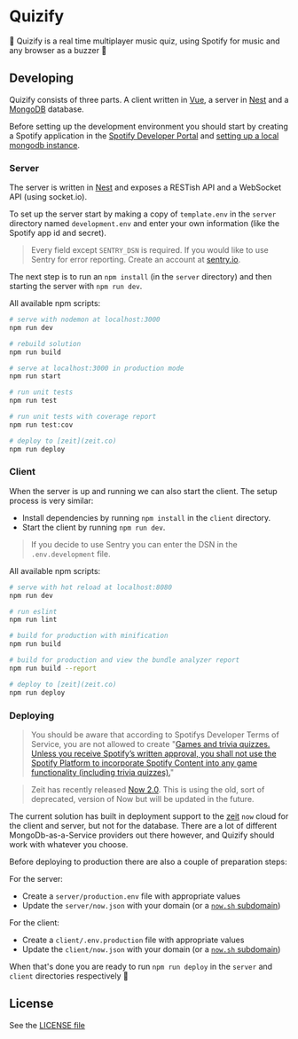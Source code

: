 # Quizify

💃 Quizify is a real time multiplayer music quiz, using Spotify for music and any browser as a buzzer 🕺

## Developing

Quizify consists of three parts. A client written in [Vue](https://github.com/vuejs/vue), a server in [Nest](https://github.com/nestjs/nest) and a [MongoDB](https://www.mongodb.com) database.

Before setting up the development environment you should start by creating a Spotify application in the [Spotify Developer Portal](http://developer.spotify.com/) and [setting up a local mongodb instance](https://docs.mongodb.com/guides/server/install/).

### Server

The server is written in [Nest](https://github.com/nestjs/nest) and exposes a RESTish API and a WebSocket API (using socket.io).

To set up the server start by making a copy of `template.env` in the `server` directory named `development.env` and enter your own information (like the Spotify app id and secret).

> Every field except `SENTRY_DSN` is required. If you would like to use Sentry for error reporting. Create an account at [sentry.io](https://sentry.io).

The next step is to run an `npm install` (in the `server` directory) and then starting the server with `npm run dev`.

All available npm scripts:

``` bash
# serve with nodemon at localhost:3000
npm run dev

# rebuild solution
npm run build

# serve at localhost:3000 in production mode
npm run start

# run unit tests
npm run test

# run unit tests with coverage report
npm run test:cov

# deploy to [zeit](zeit.co)
npm run deploy
```

### Client

When the server is up and running we can also start the client. The setup process is very similar:

- Install dependencies by running `npm install` in the `client` directory.
- Start the client by running `npm run dev`.

> If you decide to use Sentry you can enter the DSN in the `.env.development` file.

All available npm scripts:

``` bash
# serve with hot reload at localhost:8080
npm run dev

# run eslint
npm run lint

# build for production with minification
npm run build

# build for production and view the bundle analyzer report
npm run build --report

# deploy to [zeit](zeit.co)
npm run deploy
```

### Deploying

> You should be aware that according to Spotifys Developer Terms of Service, you are not allowed to create "[Games and trivia quizzes. Unless you receive Spotify’s written approval, you shall not use the Spotify Platform to incorporate Spotify Content into any game functionality (including trivia quizzes).](https://developer.spotify.com/terms/#iv)"

> Zeit has recently released [Now 2.0](https://zeit.co/blog/now-2). This is using the old, sort of deprecated, version of Now but will be updated in the future.

The current solution has built in deployment support to the [zeit](zeit.co) `now` cloud for the client and server, but not for the database. There are a lot of different MongoDb-as-a-Service providers out there however, and Quizify should work with whatever you choose.

Before deploying to production there are also a couple of preparation steps:

For the server:

- Create a `server/production.env` file with appropriate values
- Update the `server/now.json` with your domain (or a [`now.sh` subdomain](https://zeit.co/docs/features/aliases))

For the client:

- Create a `client/.env.production` file with appropriate values
- Update the `client/now.json` with your domain (or a [`now.sh` subdomain](https://zeit.co/docs/features/aliases))

When that's done you are ready to run `npm run deploy` in the `server` and `client` directories respectively 🚀

## License
See the [LICENSE file](https://github.com/anton-g/quizify/blob/master/LICENSE)

